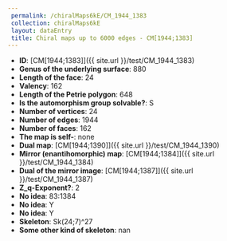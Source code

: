 ```yaml
--- 
 permalink: /chiralMaps6kE/CM_1944_1383 
 collection: chiralMaps6kE
 layout: dataEntry
 title: Chiral maps up to 6000 edges - CM[1944;1383]
---
```


- **ID**: [CM[1944;1383]]({{ site.url }}/test/CM_1944_1383)
- **Genus of the underlying surface**: 880
- **Length of the face**: 24
- **Valency**: 162
- **Length of the Petrie polygon**: 648
- **Is the automorphism group solvable?**: S
- **Number of vertices**: 24
- **Number of edges**: 1944
- **Number of faces**: 162
- **The map is self-**: none
- **Dual map**: [CM[1944;1390]]({{ site.url }}/test/CM_1944_1390)
- **Mirror (enantihomorphic) map**: [CM[1944;1384]]({{ site.url }}/test/CM_1944_1384)
- **Dual of the mirror image**: [CM[1944;1387]]({{ site.url }}/test/CM_1944_1387)
- **Z_q-Exponent?**: 2
- **No idea**:  83:1384
- **No idea**: Y
- **No idea**: Y
- **Skeleton**: Sk(24;7)^27
- **Some other kind of skeleton**: nan
